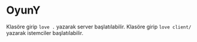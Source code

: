 # OyunY
Klasöre girip `love .` yazarak server başlatılabilir.
Klasöre girip `love client/` yazarak istemciler başlatılabilir.
